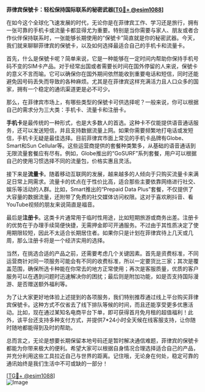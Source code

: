 **菲律宾保號卡：轻松保持国际联系的秘密武器[[TG💪+ @esim1088](https://t.me/s/esim1088)]**

在如今这个全球化飞速发展的时代，无论你是在菲律宾工作、学习还是旅行，拥有一张可靠的手机卡或流量卡都显得尤为重要。特别是当你需要与家人、朋友或者合作伙伴保持联系时，一张能够长期使用的“保號卡”简直就是你的秘密武器。今天，我们就来聊聊菲律宾的保號卡，以及如何选择最适合自己的手机卡和流量卡。

首先，什么是保號卡呢？简单来说，它是一种能够在一定时间内帮助你保持手机号码不变的SIM卡产品。对于经常出国或者需要长时间在国外停留的人来说，保號卡的意义不言而喻。它可以确保你在国外期间依然能收到重要电话和短信，同时还能避免因号码丢失而导致的各种麻烦。尤其是在菲律宾这样充满活力且人口众多的国家，拥有一个稳定的通讯渠道更是必不可少。

那么，在菲律宾市场上，有哪些类型的保號卡可供选择呢？一般来说，你可以根据自己的需求分为三大类：手机卡、流量卡和注册卡。

**手机卡**是最传统的一种形式，也是大多数人的首选。这种卡不仅能提供语音通话服务，还可以发送短信，并且支持数据流量上网。如果你需要频繁地打电话或发短信，手机卡无疑是最佳选择。目前菲律宾市面上常见的手机卡品牌有Globe、Smart和Sun Cellular等。这些运营商提供的套餐种类繁多，从基础的语音通话到无限流量套餐应有尽有。例如，Globe推出的“GoSURF”系列套餐，用户可以根据自己的使用习惯选择不同的流量包，价格实惠且灵活。

接下来是**流量卡**。随着移动互联网的发展，越来越多的人倾向于只购买流量卡来满足日常上网需求。流量卡的优点在于性价比高，适合那些主要依靠网络进行社交、娱乐等活动的人群。比如，Smart推出的“Prepaid Data Plus”套餐，不仅提供了大容量的数据流量，还附带了免费的社交媒体访问权限。这对于喜欢刷抖音、看YouTube视频的朋友来说简直是福音。

最后是**注册卡**。这类卡片通常用于临时性用途，比如短期旅游或商务出差。注册卡的优势在于办理手续简便快捷，无需押金即可开通服务。不过由于其性质决定了使用期限较短，因此不太适合长期居住者。如果你只是计划在菲律宾待上几天或几周，那么注册卡将是一个经济实用的选择。

当然，在挑选合适的产品之前，还需要考虑几个关键因素。首先是资费标准，不同运营商针对同一项服务可能会有不同的收费标准，所以一定要货比三家；其次是覆盖范围，确保所选卡种能在你常去的地方正常使用；再次是客服质量，优质的客户服务可以在遇到问题时迅速解决你的困扰；最后则是附加功能，如是否支持国际漫游、是否赠送额外福利等。

为了让大家更好地体验上述提到的各项服务，我们特别推荐通过线上平台购买菲律宾保號卡。这种方式不仅省去了线下排队等候的时间，而且还能享受更多优惠活动。比如，现在通过某知名电商平台下单，即可获得首月免月租的超值福利！此外，该平台还支持多种支付方式，并提供7*24小时全天候在线客服支持，让你随时随地都能得到及时的帮助。

总而言之，无论是想要长期保留本地号码还是暂时解决通信难题，菲律宾的保號卡都能为你带来极大的便利。希望大家可以根据自身情况合理选择适合自己的产品，并充分利用这些工具拉近自己与世界的距离。记住哦，无论身在何处，稳定可靠的通讯始终是我们生活中不可或缺的一部分！

[[TG💪+ @esim1088](https://t.me/s/esim1088)]  
![Image](https://i.postimg.cc/4NQfJmqS/Snipaste-2025-05-13-00-14-12.png)
